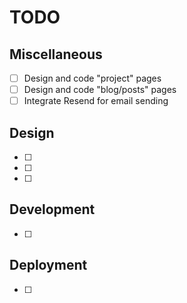 # TODO

## Miscellaneous
- [ ] Design and code "project" pages
- [ ] Design and code "blog/posts" pages
- [ ] Integrate Resend for email sending

## Design
- [ ] 
- [ ] 
- [ ] 

## Development
- [ ] 

## Deployment
- [ ] 
